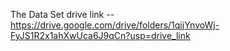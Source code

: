 The Data Set drive link -- https://drive.google.com/drive/folders/1qjjYnvoWj-FyJS1R2x1ahXwUca6J9qCn?usp=drive_link
